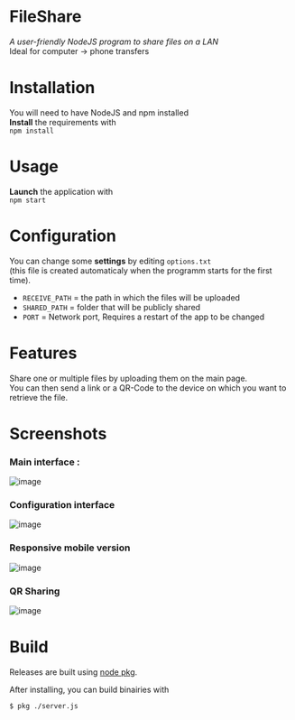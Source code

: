 # FileShare  
_A user-friendly NodeJS program to share files on a LAN_  
Ideal for computer -> phone transfers 

# Installation
You will need to have NodeJS and npm installed  
**Install** the requirements with  
`npm install`  

# Usage
**Launch** the application with  
`npm start`

# Configuration 
You can change some **settings** by editing `options.txt`  
(this file is created automaticaly when the programm starts for the first time).  
* `RECEIVE_PATH` = the path in which the files will be uploaded  
* `SHARED_PATH` = folder that will be publicly shared  
* `PORT` = Network port, Requires a restart of the app to be changed  

# Features  

Share one or multiple files by uploading them on the main page.  
You can then send a link or a QR-Code to the device on which you want to retrieve the file.

# Screenshots

### Main interface :
![image](https://user-images.githubusercontent.com/44155819/109871603-a6fee680-7c6b-11eb-9f07-549ad784f637.png)
### Configuration interface
![image](https://user-images.githubusercontent.com/44155819/109871720-c138c480-7c6b-11eb-9a25-1804a1266bce.png)
### Responsive mobile version
![image](https://user-images.githubusercontent.com/44155819/109873586-3ad1b200-7c6e-11eb-8d2d-1c5f9f3cb9ac.png)
### QR Sharing
![image](https://user-images.githubusercontent.com/44155819/109873647-5472f980-7c6e-11eb-9d1a-96886d79f62b.png)

# Build

Releases are built using [node pkg](https://github.com/tetratelabs/node-pkg).

After installing, you can build binairies with 

```bash
$ pkg ./server.js
```